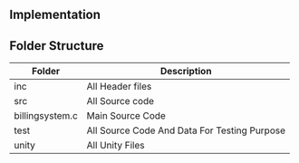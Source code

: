 ## Implementation
## Folder Structure       
| Folder |   Description  |
| ------ |   -----------  |
|   inc  |   All Header files |
|   src  |   All Source code  |
| billingsystem.c | Main Source Code |
| test | All Source Code And Data For Testing Purpose | 
| unity | All Unity Files |
